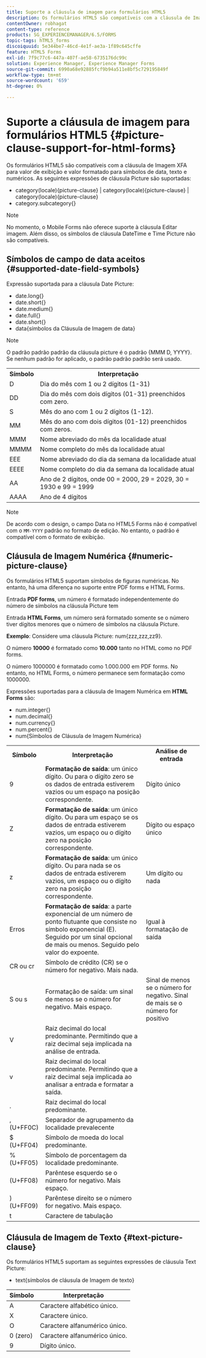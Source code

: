 ```yaml
---
title: Suporte a cláusula de imagem para formulários HTML5
description: Os formulários HTML5 são compatíveis com a cláusula de Imagem XFA para valor de exibição e valor formatado para símbolos de data, texto e numéricos.
contentOwner: robhagat
content-type: reference
products: SG_EXPERIENCEMANAGER/6.5/FORMS
topic-tags: hTML5_forms
discoiquuid: 5e344be7-46cd-4e1f-ae3a-1f89c645cffe
feature: HTML5 Forms
exl-id: 7f9c77c6-447a-407f-ae58-6735176dc99c
solution: Experience Manager, Experience Manager Forms
source-git-commit: 6990a68e92885fcf9b94a511e8bf5c729195849f
workflow-type: tm+mt
source-wordcount: '659'
ht-degree: 0%

---
```


# Suporte a cláusula de imagem para formulários HTML5 {#picture-clause-support-for-html-forms}

Os formulários HTML5 são compatíveis com a cláusula de Imagem XFA para valor de exibição e valor formatado para símbolos de data, texto e numéricos. As seguintes expressões de cláusula Picture são suportadas:

* category(locale){picture-clause} | category(locale){picture-clause} | category(locale){picture-clause}
* category.subcategory{}

>[!NOTE]
>
>No momento, o Mobile Forms não oferece suporte à cláusula Editar imagem. Além disso, os símbolos de cláusula DateTime e Time Picture não são compatíveis.

## Símbolos de campo de data aceitos {#supported-date-field-symbols}

Expressão suportada para a cláusula Date Picture:

* date.long{}
* date.short{}
* date.medium{}
* date.full{}
* date.short{}
* data{símbolos da Cláusula de Imagem de data}

>[!NOTE]
>
>O padrão padrão padrão da cláusula picture é o padrão {MMM D, YYYY}. Se nenhum padrão for aplicado, o padrão padrão padrão será usado.

<table>
 <tbody>
  <tr>
   <th><strong>Símbolo</strong></th>
   <th>Interpretação</th>
  </tr>
  <tr>
   <td>D</td>
   <td>Dia do mês com 1 ou 2 dígitos (1-31)</td>
  </tr>
  <tr>
   <td>DD</td>
   <td>Dia do mês com dois dígitos (01-31) preenchidos com zero.<br /> </td>
  </tr>
  <tr>
   <td>S</td>
   <td>Mês do ano com 1 ou 2 dígitos (1-12).<br /> </td>
  </tr>
  <tr>
   <td>MM</td>
   <td>Mês do ano com dois dígitos (01-12) preenchidos com zeros.<br /> </td>
  </tr>
  <tr>
   <td>MMM</td>
   <td>Nome abreviado do mês da localidade atual<br /> </td>
  </tr>
  <tr>
   <td>MMMM</td>
   <td>Nome completo do mês da localidade atual<br /> </td>
  </tr>
  <tr>
   <td>EEE</td>
   <td>Nome abreviado do dia da semana da localidade atual<br /> </td>
  </tr>
  <tr>
   <td>EEEE</td>
   <td>Nome completo do dia da semana da localidade atual<br /> </td>
  </tr>
  <tr>
   <td>AA</td>
   <td>Ano de 2 dígitos, onde 00 = 2000, 29 = 2029, 30 = 1930 e 99 = 1999<br /> </td>
  </tr>
  <tr>
   <td>AAAA</td>
   <td>Ano de 4 dígitos<br /> </td>
  </tr>
 </tbody>
</table>

>[!NOTE]
>
> De acordo com o design, o campo Data no HTML5 Forms não é compatível com o `MM-YYYY` padrão no formato de edição. No entanto, o padrão é compatível com o formato de exibição.

## Cláusula de Imagem Numérica {#numeric-picture-clause}

Os formulários HTML5 suportam símbolos de figuras numéricas. No entanto, há uma diferença no suporte entre PDF forms e HTML Forms.

Entrada **PDF forms**, um número é formatado independentemente do número de símbolos na cláusula Picture tem

Entrada **HTML Forms**, um número será formatado somente se o número tiver dígitos menores que o número de símbolos na cláusula Picture.

**Exemplo**: Considere uma cláusula Picture: num{zzz,zzz,zz9}.

O número **10000** é formatado como **10.000** tanto no HTML como no PDF forms.

O número 1000000 é formatado como 1.000.000 em PDF forms. No entanto, no HTML Forms, o número permanece sem formatação como 1000000.

Expressões suportadas para a cláusula de Imagem Numérica em **HTML Forms** são:

* num.integer{}
* num.decimal{}
* num.currency{}
* num.percent{}
* num{Símbolos de Cláusula de Imagem Numérica}

<table>
 <tbody>
  <tr>
   <th><strong>Símbolo</strong></th>
   <th><strong>Interpretação</strong></th>
   <th>Análise de entrada</th>
  </tr>
  <tr>
   <td>9</td>
   <td><strong>Formatação de saída</strong>: um único dígito. Ou para o dígito zero se os dados de entrada estiverem vazios ou um espaço na posição correspondente.<br /> </td>
   <td>Dígito único</td>
  </tr>
  <tr>
   <td>Z</td>
   <td><strong>Formatação de saída</strong>: um único dígito. Ou para um espaço se os dados de entrada estiverem vazios, um espaço ou o dígito zero na posição correspondente.<br /> </td>
   <td>Dígito ou espaço único</td>
  </tr>
  <tr>
   <td>z</td>
   <td><strong>Formatação de saída</strong>: um único dígito. Ou para nada se os dados de entrada estiverem vazios, um espaço ou o dígito zero na posição correspondente.<br /> </td>
   <td>Um dígito ou nada</td>
  </tr>
  <tr>
   <td>Erros</td>
   <td><strong>Formatação de saída</strong>: a parte exponencial de um número de ponto flutuante que consiste no símbolo exponencial (E). Seguido por um sinal opcional de mais ou menos. Seguido pelo valor do expoente.<br /> </td>
   <td>Igual à formatação de saída</td>
  </tr>
  <tr>
   <td>CR ou cr<br /> </td>
   <td>Símbolo de crédito (CR) se o número for negativo. Mais nada.</td>
   <td><br type="_moz" /> </td>
  </tr>
  <tr>
   <td>S ou s<br /> </td>
   <td>Formatação de saída: um sinal de menos se o número for negativo. Mais espaço.<br /> </td>
   <td>Sinal de menos se o número for negativo. Sinal de mais se o número for positivo</td>
  </tr>
  <tr>
   <td>V</td>
   <td>Raiz decimal do local predominante. Permitindo que a raiz decimal seja implicada na análise de entrada.</td>
   <td><br type="_moz" /> </td>
  </tr>
  <tr>
   <td>v</td>
   <td>Raiz decimal do local predominante. Permitindo que a raiz decimal seja implicada ao analisar a entrada e formatar a saída.</td>
   <td><br type="_moz" /> </td>
  </tr>
  <tr>
   <td>.</td>
   <td>Raiz decimal do local predominante.</td>
   <td><br type="_moz" /> </td>
  </tr>
  <tr>
   <td>, (U+FF0C)</td>
   <td>Separador de agrupamento da localidade prevalecente</td>
   <td><br type="_moz" /> </td>
  </tr>
  <tr>
   <td>$ (U+FF04)</td>
   <td>Símbolo de moeda do local predominante.</td>
   <td><br type="_moz" /> </td>
  </tr>
  <tr>
   <td>% (U+FF05)</td>
   <td>Símbolo de porcentagem da localidade predominante.</td>
   <td><br type="_moz" /> </td>
  </tr>
  <tr>
   <td>(U+FF08)</td>
   <td>Parêntese esquerdo se o número for negativo. Mais espaço.</td>
   <td><br type="_moz" /> </td>
  </tr>
  <tr>
   <td>) (U+FF09)</td>
   <td>Parêntese direito se o número for negativo. Mais espaço.</td>
   <td><br type="_moz" /> </td>
  </tr>
  <tr>
   <td>t</td>
   <td>Caractere de tabulação</td>
   <td><br type="_moz" /> </td>
  </tr>
 </tbody>
</table>

## Cláusula de Imagem de Texto {#text-picture-clause}

Os formulários HTML5 suportam as seguintes expressões de cláusula Text Picture:

* text{símbolos de cláusula de Imagem de texto}

| **Símbolo** | **Interpretação** |
|---|---|
| A | Caractere alfabético único. |
| X | Caractere único. |
| O | Caractere alfanumérico único. |
| 0 (zero) | Caractere alfanumérico único. |
| 9 | Dígito único. |
